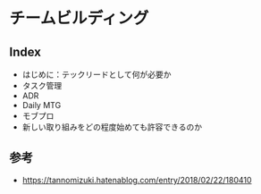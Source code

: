 # チームビルディング

## Index

- はじめに：テックリードとして何が必要か
- タスク管理
- ADR
- Daily MTG
- モブプロ
- 新しい取り組みをどの程度始めても許容できるのか

## 参考
- https://tannomizuki.hatenablog.com/entry/2018/02/22/180410
